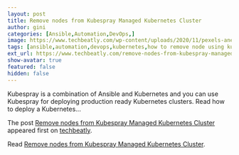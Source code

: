 ```yaml
---
layout: post
title: Remove nodes from Kubespray Managed Kubernetes Cluster
author: gini
categories: [Ansible,Automation,DevOps,]
image: https://www.techbeatly.com/wp-content/uploads/2020/11/pexels-aneta-foubikova-2336927-kubespray-delete-kubernetes-node-1024x683.jpg
tags: [ansible,automation,devops,kubernetes,how to remove node using kubespray,kubernetes,kubernetes node management,kubespray,kubespray cluster management,kuernetes cluster management using kubespray,manage node using kubernetes,remove kubernetes node using kubespray,remove node from kubernetes,]
ext_url: https://www.techbeatly.com/remove-nodes-from-kubespray-managed-kubernetes-cluster/
show-avatar: true
featured: false
hidden: false
---
```


<p>Kubespray is a combination of Ansible and Kubernetes and you can use Kubespray for deploying production ready Kubernetes clusters. Read how to deploy a Kubernetes&#46;&#46;&#46;</p>
<p>The post <a href="https://www.techbeatly.com/remove-nodes-from-kubespray-managed-kubernetes-cluster/" rel="nofollow">Remove nodes from Kubespray Managed Kubernetes Cluster</a> appeared first on <a href="https://www.techbeatly.com" rel="nofollow">techbeatly</a>.</p>

Read [Remove nodes from Kubespray Managed Kubernetes Cluster](https://www.techbeatly.com/remove-nodes-from-kubespray-managed-kubernetes-cluster/).